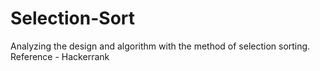 # Selection-Sort
Analyzing the design and algorithm with the method of selection sorting.
Reference - Hackerrank
